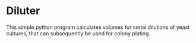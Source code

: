 # Diluter
This simple python program calculates volumes for serial dilutions of yeast cultures, that can subsequently be used for colony plating.

